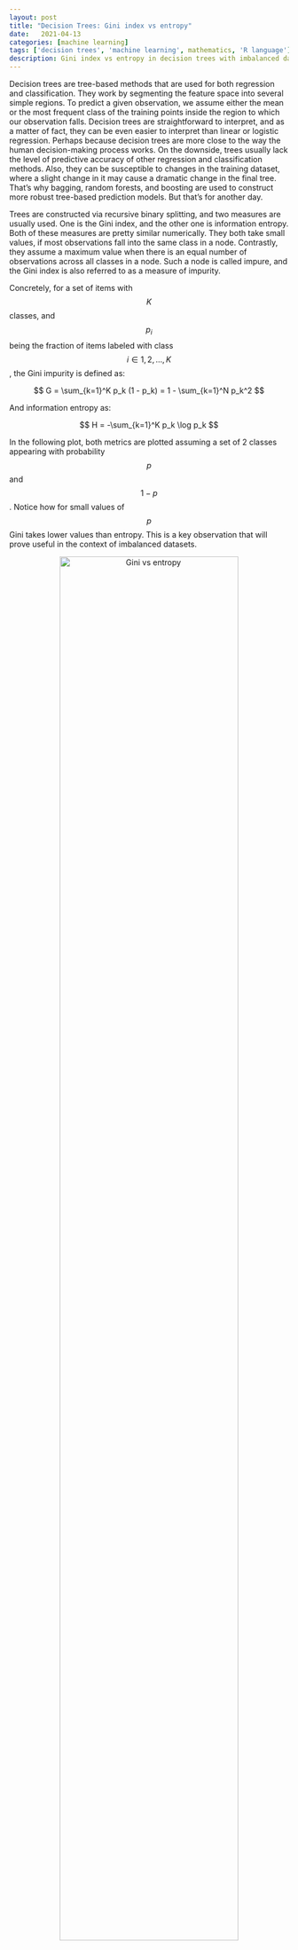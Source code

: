 ```yaml
---
layout: post
title: "Decision Trees: Gini index vs entropy"
date:   2021-04-13
categories: [machine learning]
tags: ['decision trees', 'machine learning', mathematics, 'R language']
description: Gini index vs entropy in decision trees with imbalanced datasets 
---
```


Decision trees are tree-based methods that are used for both regression and classification. They work by segmenting the feature space into several simple regions. To predict a given observation, we assume either the mean or the most frequent class of the training points inside the region to which our observation falls. Decision trees are straightforward to interpret, and as a matter of fact, they can be even easier to interpret than linear or logistic regression. Perhaps because decision trees are more close to the way the human decision-making process works. On the downside, trees usually lack the level of predictive accuracy of other regression and classification methods. Also, they can be susceptible to changes in the training dataset, where a slight change in it may cause a dramatic change in the final tree. That’s why bagging, random forests, and boosting are used to construct more robust tree-based prediction models. But that’s for another day.

Trees are constructed via recursive binary splitting, and two measures are usually used. One is the Gini index, and the other one is information entropy. Both of these measures are pretty similar numerically. They both take small values, if most observations fall into the same class in a node. Contrastly, they assume a maximum value when there is an equal number of observations across all classes in a node. Such a node is called impure, and the Gini index is also referred to as a measure of impurity.

Concretely, for a set of items with $$K$$ classes, and $$p_i$$ being the fraction of items labeled with class $$i\in {1,2,\ldots,K}$$, the Gini impurity is defined as:

$$
G = \sum_{k=1}^K p_k (1 - p_k) = 1 - \sum_{k=1}^N p_k^2
$$

And information entropy as:

$$
H = -\sum_{k=1}^K p_k \log p_k
$$

In the following plot, both metrics are plotted assuming a set of 2 classes appearing with probability $$p$$ and $$1-p$$. Notice how for small values of $$p$$ Gini takes lower values than entropy. This is a key observation that will prove useful in the context of imbalanced datasets.

<p align="center">
<img style="width: 80%; height: 80%" src="{{ site.url }}/images/decision_trees/gini_vs_entropy.png" alt="Gini vs entropy">
</p>

The Gini index is used by the CART (classification and regression tree) algorithm for classification trees, whereas information gain via entropy reduction is used by algorithms like C4.5. In the following image w

<p align="center">
<img style="width: 80%; height: 80%" src="{{ site.url }}/images/decision_trees/pure_vs_impure_node.png" alt="Decision trees: pure vs impure nodes">
</p>

Image taken from "Provost, Foster; Fawcett, Tom. Data Science for Business: What You Need to Know about Data Mining and Data-Analytic Thinking".

Let's calculate the entropy of the left node:

$$
\begin{align}
H\left(\text{Balance<50K}\right)
&= -\sum_{k=1}^{2} p_k \log{p}_k = -p_1 \log{p}_1 -p_2 \log{p}_2\\
&=-\frac{12}{13}\log\left(\frac{12}{13}\right) -\frac{1}{13}\log\left(\frac{1}{13}\right)
\end{align} \simeq 0.27 nats
$$

Depending on whether you are using $$log_2$$ or $$log_e$$ in the entropy formulat you get a result in *bits* or *nats*, respectively. For instance, here it's $$H \simeq 0.39 bits$$.

{% highlight R %}
{% raw %}
# Load the necessary libraries and the dataset 
library(ROSE)
library(rpart)
library(rpart.plot)
data(hacide)

# Check imbalance on training set
table(hacide.train$cls)
#
#   0   1 
# 980  20 
{% endraw %}
{% endhighlight %}

First, we will fit a decision tree by using Gini as the split criterion.
{% highlight R %}
{% raw %}
# Use gini as the split criterion
tree.imb <- rpart(cls ~ ., data = hacide.train, parms = list(split = "gini"))
pred.tree.imb <- predict(tree.imb, newdata = hacide.test)
accuracy.meas(hacide.test$cls, pred.tree.imb[,2])
roc.curve(hacide.test$cls, pred.tree.imb[,2], plotit = T, main = "Gini index")
{% endraw %}
{% endhighlight %}

And this is the ROC curve which shows how horrible our classifier is.

<p align="center">
<img style="width: 80%; height: 80%" src="{{ site.url }}/images/decision_trees/gini_auc.png" alt="Gini vs entropy ROC curv">
</p>

Let's take a look at the decision tree itself. You may notice that the left node has 10 observations of the minority class and 989 of the dominant class. 

{% highlight R %}
{% raw %}
rpart.plot(tree.imb, main = "Gini Index", type = 5, extra = 3)
{% endraw %}
{% endhighlight %}

<p align="center">
<img style="width: 80%; height: 80%" src="{{ site.url }}/images/decision_trees/gini_tree.png" alt="Gini vs entropy ROC curv">
</p>

{% highlight R %}
{% raw %}
# Use information gain as the split criterion
tree.imb <- rpart(cls ~ ., data = hacide.train, parms = list(split = "information"))
pred.tree.imb <- predict(tree.imb, newdata = hacide.test)
accuracy.meas(hacide.test$cls, pred.tree.imb[,2])
roc.curve(hacide.test$cls, pred.tree.imb[,2], plotit = T)
{% endraw %}
{% endhighlight %}

<p align="center">
<img style="width: 80%; height: 80%" src="{{ site.url }}/images/decision_trees/entropy_auc.png" alt="Gini vs entropy ROC curv">
</p>

{% highlight R %}
{% raw %}
rpart.plot(tree.imb, main = "Information Gain", type = 5, extra = 3)
{% endraw %}
{% endhighlight %}


<p align="center">
<img style="width: 80%; height: 80%" src="{{ site.url }}/images/decision_trees/entropy_tree.png" alt="Gini vs entropy ROC curv">
</p>
